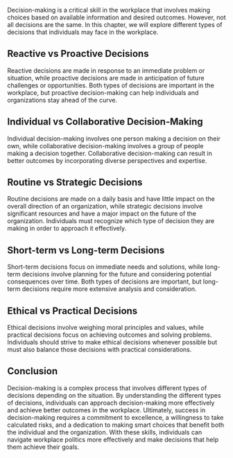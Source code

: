 
Decision-making is a critical skill in the workplace that involves making choices based on available information and desired outcomes. However, not all decisions are the same. In this chapter, we will explore different types of decisions that individuals may face in the workplace.

Reactive vs Proactive Decisions
-------------------------------

Reactive decisions are made in response to an immediate problem or situation, while proactive decisions are made in anticipation of future challenges or opportunities. Both types of decisions are important in the workplace, but proactive decision-making can help individuals and organizations stay ahead of the curve.

Individual vs Collaborative Decision-Making
-------------------------------------------

Individual decision-making involves one person making a decision on their own, while collaborative decision-making involves a group of people making a decision together. Collaborative decision-making can result in better outcomes by incorporating diverse perspectives and expertise.

Routine vs Strategic Decisions
------------------------------

Routine decisions are made on a daily basis and have little impact on the overall direction of an organization, while strategic decisions involve significant resources and have a major impact on the future of the organization. Individuals must recognize which type of decision they are making in order to approach it effectively.

Short-term vs Long-term Decisions
---------------------------------

Short-term decisions focus on immediate needs and solutions, while long-term decisions involve planning for the future and considering potential consequences over time. Both types of decisions are important, but long-term decisions require more extensive analysis and consideration.

Ethical vs Practical Decisions
------------------------------

Ethical decisions involve weighing moral principles and values, while practical decisions focus on achieving outcomes and solving problems. Individuals should strive to make ethical decisions whenever possible but must also balance those decisions with practical considerations.

Conclusion
----------

Decision-making is a complex process that involves different types of decisions depending on the situation. By understanding the different types of decisions, individuals can approach decision-making more effectively and achieve better outcomes in the workplace. Ultimately, success in decision-making requires a commitment to excellence, a willingness to take calculated risks, and a dedication to making smart choices that benefit both the individual and the organization. With these skills, individuals can navigate workplace politics more effectively and make decisions that help them achieve their goals.
